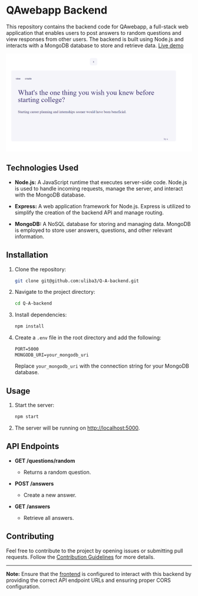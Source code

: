 # QAwebapp Backend

This repository contains the backend code for QAwebapp, a full-stack web application that enables users to post answers to random questions and view responses from other users. The backend is built using Node.js and interacts with a MongoDB database to store and retrieve data. [Live demo](https://white-voice-4708.fly.dev/)

![Alt Text](public\QAwebAppScreenshot.png)

## Technologies Used

- **Node.js:** A JavaScript runtime that executes server-side code. Node.js is used to handle incoming requests, manage the server, and interact with the MongoDB database.

- **Express:** A web application framework for Node.js. Express is utilized to simplify the creation of the backend API and manage routing.

- **MongoDB:** A NoSQL database for storing and managing data. MongoDB is employed to store user answers, questions, and other relevant information.

## Installation

1. Clone the repository:

   ```bash
   git clone git@github.com:uliba3/Q-A-backend.git
   ```

2. Navigate to the project directory:

   ```bash
   cd Q-A-backend
   ```

3. Install dependencies:

   ```bash
   npm install
   ```

4. Create a `.env` file in the root directory and add the following:

   ```env
   PORT=5000
   MONGODB_URI=your_mongodb_uri
   ```

   Replace `your_mongodb_uri` with the connection string for your MongoDB database.

## Usage

1. Start the server:

   ```bash
   npm start
   ```

2. The server will be running on [http://localhost:5000](http://localhost:5000).

## API Endpoints

- **GET /questions/random**
  - Returns a random question.

- **POST /answers**
  - Create a new answer.

- **GET /answers**
  - Retrieve all answers.

## Contributing

Feel free to contribute to the project by opening issues or submitting pull requests. Follow the [Contribution Guidelines](CONTRIBUTING.md) for more details.


---

**Note:** Ensure that the [frontend](https://github.com/uliba3/Q-A-frontend) is configured to interact with this backend by providing the correct API endpoint URLs and ensuring proper CORS configuration.